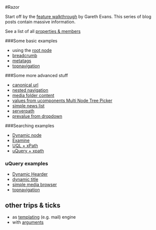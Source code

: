 #Razor

Start off by the [feature walkthrough](walkthrough) by Gareth Evans.
This series of blog posts contain massive information.

See a list of all [properties & members](dynamicnode-members-properties.md)

###Some basic examples

* using the [root node](using-root-node.md)
* [breadcrumb](examples/breadcrumb.md)
* [metatags](examples/metatags.md)
* [topnavigation](examples/topnavigation.md)

###Some more advanced stuff

* [canonical url](examples/canonicalurl.md)
* [nested navigation](examples/nested-navigation.md)
* [media folder content ](examples/media-folder-content-list.md)
* [values from ucomponents Multi Node Tree Picker](examples/values-from-ucomponents-mntp-mts.md)
* [simple news list](examples/simple-news-list.md)
* [serverpath](examples/serverpath.md)
* [prevalue from dropdown](examples/prevalue-from-dropdown.md)


###Searching examples

* [Dynamic node](examples/searching-content-dynamicnode.md)
* [Examine](examples/searching-content-examine.md)
* [UQL + xPath](examples/searching-content-uql-xpath.md)
* [uQuery + xpath](examples/searching-content-uquery-xpath.md)

### uQuery examples

* [Dynamic Hearder](examples/uquery-dynamic-header.md)
* [dynamic title](examples/uquery-dynamic-title.md)
* [simple media browser](examples/uquery-simple-media-browser.md)
* [topnavigation](examples/uquery-topnavigation.md)

## other trips & ticks

* as [templating](razor-templating.md) (e.g. mail) engine
* with [arguments](renderpage-with-args.md)
